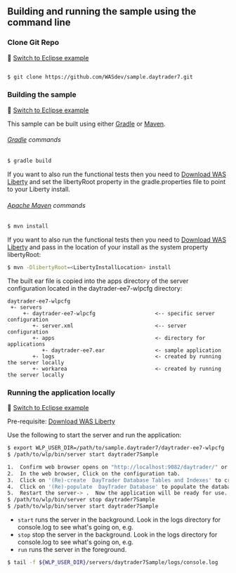 ## Building and running the sample using the command line

### Clone Git Repo
:pushpin: [Switch to Eclipse example](/docs/Using-WDT.md/#clone-git-repo)

```bash

$ git clone https://github.com/WASdev/sample.daytrader7.git

```

### Building the sample
:pushpin: [Switch to Eclipse example](/docs/Using-WDT.md/#building-the-sample-in-eclipse)

This sample can be built using either [Gradle](#gradle-commands) or [Maven](#apache-maven-commands).

###### [Gradle](http://gradle.org/) commands

```bash
$ gradle build
```

If you want to also run the functional tests then you need  to [Download WAS Liberty](/docs/Downloading-WAS-Liberty.md) and set the libertyRoot property in the gradle.properties file to point to your Liberty install.

###### [Apache Maven](http://maven.apache.org/) commands

```bash
$ mvn install
```

If you want to also run the functional tests then you need to [Download WAS Liberty](/docs/Downloading-WAS-Liberty.md) and pass in the location of your install as the system property libertyRoot:

```bash
$ mvn -DlibertyRoot=<LibertyInstallLocation> install
```

The built ear file is copied into the apps directory of the server configuration located in the daytrader-ee7-wlpcfg directory:

```text
daytrader-ee7-wlpcfg
 +- servers
     +- daytrader-ee7-wlpcfg                   <-- specific server configuration
        +- server.xml                          <-- server configuration
        +- apps                                <- directory for applications
           +- daytrader-ee7.ear                <- sample application
        +- logs                                <- created by running the server locally
        +- workarea                            <- created by running the server locally
```

### Running the application locally
:pushpin: [Switch to Eclipse example](/docs/Using-WDT.md/#running-the-application-locally)

Pre-requisite: [Download WAS Liberty](/docs/Downloading-WAS-Liberty.md)

Use the following to start the server and run the application:

```bash
$ export WLP_USER_DIR=/path/to/sample.daytrader7/daytrader-ee7-wlpcfg
$ /path/to/wlp/bin/server start daytrader7Sample

1.  Confirm web browser opens on "http://localhost:9082/daytrader/" or "http://localhost:9082/daytrader/index.faces"
2.  In the web browser, Click on the configuration tab.
3.  Click on '(Re)-create  DayTrader Database Tables and Indexes' to create the database.
4.  Click on '(Re)-populate  DayTrader Database' to populate the database.
5.  Restart the server-> .  Now the application will be ready for use.
$ /path/to/wlp/bin/server stop daytrader7Sample
$ /path/to/wlp/bin/server start daytrader7Sample
```

* `start` runs the server in the background. Look in the logs directory for console.log to see what's going on, e.g.
* `stop` stop the server in the background. Look in the logs directory for console.log to see what's going on, e.g.
* `run` runs the server in the foreground.

```bash
$ tail -f ${WLP_USER_DIR}/servers/daytrader7Sample/logs/console.log
```


